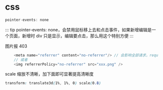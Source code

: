 # css

```js
pointer-events: none
```

::: tip
pointer-events: none，会禁用鼠标移上去和点击事件，如果新增编辑是一个页面，新增时 div 只是显示，编辑要点击，那么用这个特别方便
:::

图片报 403

```js
    <meta name="referrer" content="no-referrer"/> // 会影响全部请求，request header不带referer
    // 或者
    <img referrerPolicy="no-referrer" src="xxx.png" />
```

scale 缩放不清晰，加下面即可显著提高清晰度
```css
transform: translate3d(1%, 1%, 0) scale(0.8)
```
